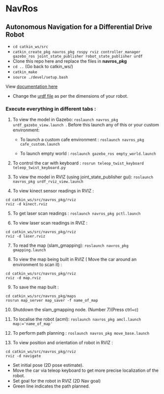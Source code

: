 # NavRos

## Autonomous Navigation for a Differential Drive Robot

- `cd catkin_ws/src`
- `catkin_create_pkg navros_pkg rospy rviz controller_manager gazebo_ros joint_state_publisher robot_state_publisher urdf`
-  Clone this repo here and replace the files in **navros_pkg**
- `cd ..` (Go back to catkin_ws/)
- `catkin_make`
- `source ./devel/setup.bash`


View [documentation here](https://github.com/YugAjmera/navros_pkg/blob/master/Documentation.md) 

* Change the [urdf file](https://github.com/YugAjmera/navros_pkg/blob/master/urdf/car.urdf.xacro) as per the dimensions of your robot.


### Execute everything in different tabs :

1. To view the model in Gazebo: `roslaunch navros_pkg urdf_gazebo_view.launch `. Before this launch any of this or your custom environment:
   
   - To launch a custom cafe environment : 
    `roslaunch navros_pkg cafe_custom.launch`

   - To launch empty world :
    `roslaunch gazebo_ros empty_world.launch`

2. To control the car with keyboard : `rosrun teleop_twist_keyboard teleop_twist_keyboard.py `

3. To view the model in RVIZ (using joint_state_publisher gui): `roslaunch navros_pkg urdf_rviz_view.launch`
   
4. To view kinect sensor readings in RVIZ : 
```
cd catkin_ws/src/navros_pkg/rviz 
rviz -d kinect.rviz
```

5. To get laser scan readings : `roslaunch navros_pkg pctl.launch`

6. To view laser scan readings in RVIZ :
```
cd catkin_ws/src/navros_pkg/rviz 
rviz -d laser.rviz
```

7. To read the map (slam_gmapping): `roslaunch navros_pkg gmapping.launch`
   
8. To view the map being built in RVIZ ( Move the car around an environment to scan it) :
```
cd catkin_ws/src/navros_pkg/rviz 
rviz -d map.rviz
```

9. To save the map built :
 ```
 cd catkin_ws/src/navros_pkg/maps
 rosrun map_server map_saver -f name_of_map
 ```

10. Shutdown the slam_gmapping node. (Number 7)(Press ctrl+c)

11. To localise the robot (acml): `roslaunch navros_pkg amcl.launch map:='name_of_map'`

12. To perform path planning : `roslaunch navros_pkg move_base.launch `

13. To view position and orientation of robot in RVIZ : 
```
cd catkin_ws/src/navros_pkg/rviz 
rviz -d navigate
```
   * Set initial pose (2D pose estimate).
   * Move the car via teleop keyboard to get more precise localization of the robot.
   * Set goal for the robot in RVIZ (2D Nav goal)
   * Green line indicates the path planned.

